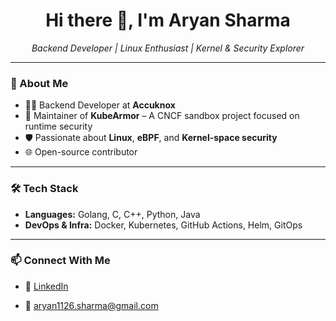 <h1 align="center">Hi there 👋, I'm Aryan Sharma</h1>

<p align="center">
  <i>Backend Developer | Linux Enthusiast | Kernel & Security Explorer</i>
</p>

---

### 🚀 About Me

- 🧑‍💻 Backend Developer at **Accuknox**  
- 🔧 Maintainer of **KubeArmor** – A CNCF sandbox project focused on runtime security  
- 🛡️ Passionate about **Linux**, **eBPF**, and **Kernel-space security**  
- 🌐 Open-source contributor
---

### 🛠 Tech Stack

- **Languages:** Golang, C, C++, Python, Java  
- **DevOps & Infra:** Docker, Kubernetes, GitHub Actions, Helm, GitOps  

---


### 📫 Connect With Me

- 💼 [LinkedIn](https://www.linkedin.com/in/aryan-sharma1126/)  

- 📧 aryan1126.sharma@gmail.com
